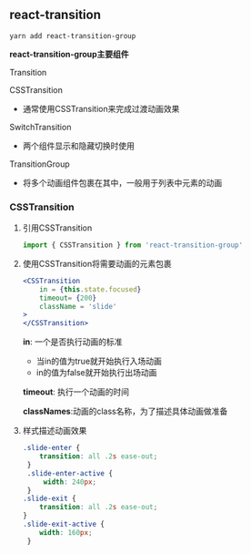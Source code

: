 ## react-transition

```shell
yarn add react-transition-group
```

**react-transition-group主要组件**

Transition

CSSTransition

- 通常使用CSSTransition来完成过渡动画效果

SwitchTransition

- 两个组件显示和隐藏切换时使用

TransitionGroup

- 将多个动画组件包裹在其中，一般用于列表中元素的动画



### CSSTransition

1. 引用CSSTransition

   ```js
   import { CSSTransition } from 'react-transition-group'
   ```

2. 使用CSSTransition将需要动画的元素包裹

   ```jsx
   <CSSTransition 
       in = {this.state.focused}
       timeout= {200}
       className = 'slide'
   >
   </CSSTransition>
   ```

   **in**: 一个是否执行动画的标准

   - 当in的值为true就开始执行入场动画
   - in的值为false就开始执行出场动画

   **timeout**: 执行一个动画的时间

   **classNames**:动画的class名称，为了描述具体动画做准备

3. 样式描述动画效果

   ```css
   .slide-enter {
       transition: all .2s ease-out;
    }
    .slide-enter-active {
        width: 240px;
    }
   .slide-exit {
       transition: all .2s ease-out;
   }
   .slide-exit-active {
       width: 160px;
    }
   ```

   

